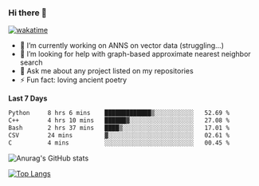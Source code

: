 ### Hi there 👋

[![wakatime](https://wakatime.com/badge/user/8906da98-c623-4aff-ac00-99cb42e09b38.svg)](https://wakatime.com/@8906da98-c623-4aff-ac00-99cb42e09b38)

- 🔭 I’m currently working on ANNS on vector data (struggling...)
- 🤔 I’m looking for help with graph-based approximate nearest neighbor search
- 💬 Ask me about any project listed on my repositories
- ⚡ Fun fact: loving ancient poetry


**Last 7 Days**
<!--START_SECTION:waka-->

```txt
Python     8 hrs 6 mins    █████████████▒░░░░░░░░░░░   52.69 %
C++        4 hrs 10 mins   ██████▓░░░░░░░░░░░░░░░░░░   27.08 %
Bash       2 hrs 37 mins   ████▒░░░░░░░░░░░░░░░░░░░░   17.01 %
CSV        24 mins         ▓░░░░░░░░░░░░░░░░░░░░░░░░   02.61 %
C          4 mins          ░░░░░░░░░░░░░░░░░░░░░░░░░   00.45 %
```

<!--END_SECTION:waka-->

![Anurag's GitHub stats](https://github-readme-stats.vercel.app/api?username=matchyc&count_private=true&show_icons=true&theme=vue)

[![Top Langs](https://github-readme-stats.vercel.app/api/top-langs/?username=matchyc&langs_count=4&&hide=perl,raku,html,javascript,shell,roff,prolog)](https://github.com/anuraghazra/github-readme-stats)

